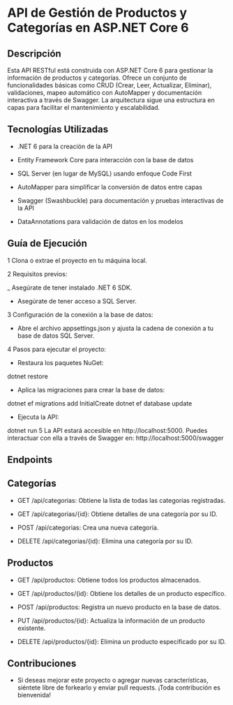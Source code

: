 # API de Gestión de Productos y Categorías en ASP.NET Core 6
## Descripción
Esta API RESTful está construida con ASP.NET Core 6 para gestionar la información de productos y categorías. Ofrece un conjunto de funcionalidades básicas como CRUD (Crear, Leer, Actualizar, Eliminar), validaciones, mapeo automático con AutoMapper y documentación interactiva a través de Swagger. La arquitectura sigue una estructura en capas para facilitar el mantenimiento y escalabilidad.

## Tecnologías Utilizadas
- .NET 6 para la creación de la API

- Entity Framework Core para interacción con la base de datos

- SQL Server (en lugar de MySQL) usando enfoque Code First

- AutoMapper para simplificar la conversión de datos entre capas

- Swagger (Swashbuckle) para documentación y pruebas interactivas de la API

- DataAnnotations para validación de datos en los modelos

## Guía de Ejecución
1 Clona o extrae el proyecto en tu máquina local.

2 Requisitos previos:

_ Asegúrate de tener instalado .NET 6 SDK.

- Asegúrate de tener acceso a SQL Server.

3 Configuración de la conexión a la base de datos:

- Abre el archivo appsettings.json y ajusta la cadena de conexión a tu base de datos SQL Server.

4 Pasos para ejecutar el proyecto:

- Restaura los paquetes NuGet:


dotnet restore
- Aplica las migraciones para crear la base de datos:

dotnet ef migrations add InitialCreate
dotnet ef database update
- Ejecuta la API:

dotnet run
5 La API estará accesible en http://localhost:5000. Puedes interactuar con ella a través de Swagger en:
http://localhost:5000/swagger

## Endpoints
## Categorías
- GET /api/categorias: Obtiene la lista de todas las categorías registradas.

- GET /api/categorias/{id}: Obtiene detalles de una categoría por su ID.

- POST /api/categorias: Crea una nueva categoría.

- DELETE /api/categorias/{id}: Elimina una categoría por su ID.

## Productos
- GET /api/productos: Obtiene todos los productos almacenados.

- GET /api/productos/{id}: Obtiene los detalles de un producto específico.

- POST /api/productos: Registra un nuevo producto en la base de datos.

- PUT /api/productos/{id}: Actualiza la información de un producto existente.

- DELETE /api/productos/{id}: Elimina un producto especificado por su ID.

## Contribuciones
- Si deseas mejorar este proyecto o agregar nuevas características, siéntete libre de forkearlo y enviar pull requests. ¡Toda contribución es bienvenida!

